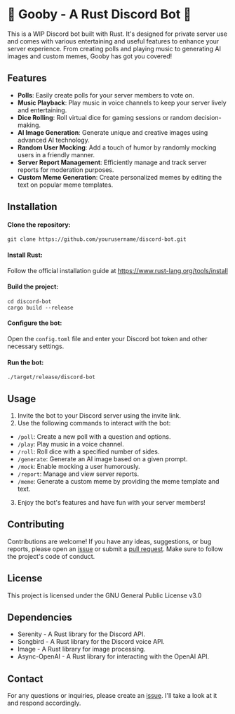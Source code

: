 # 🚧 Gooby - A Rust Discord Bot 🚧
This is a WIP Discord bot built with Rust. It's designed for private server use and comes with various entertaining and useful features to enhance your server experience. From creating polls and playing music to generating AI images and custom memes, Gooby has got you covered!

## Features
- **Polls**: Easily create polls for your server members to vote on.
- **Music Playback**: Play music in voice channels to keep your server lively and entertaining.
- **Dice Rolling**: Roll virtual dice for gaming sessions or random decision-making.
- **AI Image Generation**: Generate unique and creative images using advanced AI technology.
- **Random User Mocking**: Add a touch of humor by randomly mocking users in a friendly manner.
- **Server Report Management**: Efficiently manage and track server reports for moderation purposes.
- **Custom Meme Generation**: Create personalized memes by editing the text on popular meme templates.
  
## Installation
#### Clone the repository:

```
git clone https://github.com/yourusername/discord-bot.git
```

#### Install Rust:
   
Follow the official installation guide at https://www.rust-lang.org/tools/install

#### Build the project:

```
cd discord-bot
cargo build --release
```

#### Configure the bot:

Open the `config.toml` file and enter your Discord bot token and other necessary settings.

#### Run the bot:

```
./target/release/discord-bot
```

## Usage

1. Invite the bot to your Discord server using the invite link.
2. Use the following commands to interact with the bot:
- `/poll`: Create a new poll with a question and options.
- `/play`: Play music in a voice channel.
- `/roll`: Roll dice with a specified number of sides.
- `/generate`: Generate an AI image based on a given prompt.
- `/mock`: Enable mocking a user humorously.
- `/report`: Manage and view server reports.
- `/meme`: Generate a custom meme by providing the meme template and text.
3. Enjoy the bot's features and have fun with your server members!

## Contributing

Contributions are welcome! 
If you have any ideas, suggestions, or bug reports, please open an [issue](https://github.com/panchi64/gooby/issues) or submit a [pull request](https://github.com/panchi64/gooby/pulls). 
Make sure to follow the project's code of conduct.

## License
This project is licensed under the GNU General Public License v3.0

## Dependencies
- Serenity - A Rust library for the Discord API.
- Songbird - A Rust library for the Discord voice API.
- Image - A Rust library for image processing.
- Async-OpenAI - A Rust library for interacting with the OpenAI API.

## Contact
For any questions or inquiries, please create an [issue](https://github.com/panchi64/gooby/issues). I'll take a look at it and respond accordingly.
